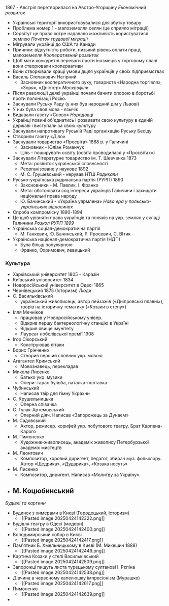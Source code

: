 1867 - Австрія перетворилася на Австро-Угорщину
*Економічний розвиток*
- Українські території використовувалися для збутку товару
- Проблема номер 1 - малоземелля селян (це сприяло міграції)
- Сервітут це право котре надавало можливість користуватися землею
*Початок трудової міграції*
- Мігрували українці до США та Канади
- Причини: відсутність роботи, низький рівень оплати праці, малоземелля
*Кооперативний розвиток*
 - Щоб мати конкуретні переваги проти інозмеців у торговому плані вони створювали коопераативи
 - Вони створювали кращі умови дщля українців у своїх підприємствах
 - Василь Степанович Нагірний
	 - Засновник кооператичного руху, товариств «Народна торгівля», «Зоря», «Дністер»
*Москвофіли*
- Після революції деякі українці почали бачити опорою в боротьбі проти полонізації Росію.
- Заснували Руську Раду (у них був народний дім у Львові)
- У них була своя мова - язычіє
- Видавали газету «Слово»
*Народовці*
- Українці повині об'єднатись і розвивати свою культуру в єдиній державі і виступали за свою культуру
- Заснували напротивагу Руській Раді органіхацію Руську Бесіду
- Створили газету «Діло»
- Заснували товариство «Просвіта» 1868 р. у Галичині
	- Засновник - Юліан Романчук
	- Ціль - поширувати освіту (освіта проводилася у «Просвітах»)
- Заснували Літературне товариство ім. Т. Шевченка 1873
	- Мета: розвиток української словесності
	- Реорганізоване у наукове 1892
	- М. С. Грушевський - керував НТШ
*Радикали*
- Русько-українська радикальна партія (РУРП) 1890
	- Заксновники - М. Павлик, І. Франко
	- Мета: обстоювати соц інтереси українців Галичини і захищати національні права народу
	- Ю. Бачинський - «Україна уярмлена»
*Нова ера у польсько-українських відносинах*
- Спроба компромісну 1890-1894
- Це щоб урівняти права українців та поляків на укр. землях у складі Галичини
*Розкол РУРП 1899*
- Українська соціал-демократична партія
	- М. Ганкевич, Ю. Бачинський, Р. Яросевич, С. ВІтик
- Українська націонал-демократична партія (НДП)
	- Була більш популярною 
	- Франко, Охримович, левицький
### Культура
- Харківський університет 1805 - Каразін
- Київський університет 1834
- Новоросійський університет в Одесі 1865 
- Чернівецький 1875 (Історизм)
*Люди*
- С. Васильківський
	- український живописець, автор пейзажів («Дніпровські плавні»), творів на історичну тематику («Козаки в степу»)
- Ілля Мечніков
	- працював у Новоросійському універ.
	- Відкрив першу бактереологічну станцію в Україні
	- Відкрив явище імунітету
	- Лауреат нобелівської премії 1908
- Ігор Сікорський
	- Конструював літаки
- Борис Грінченко
	- Створив перший словник укр. мовою
- Агагантел Кримський
	- Мовознавець, перекладав 
- Микола Лисенко
	- Батько укр. музики
	- Опери: тарас бульба, наталка-полтавка
- Чубинський
	- Написав твір для гімну Украхни
- С. Крушельницька
	- Оперна співачка
- С. Гулак-Артемовський
	- Оперний діяч. Написав «Запорожець за Дунаєм»
- М. Садовський
	- Актор, режисер. корифей укр. побутового театру. Брат Карпена-Карого
- М. Пимоненко
	- Художник-живописець, академік живопису Петербурзької академіх мистецтв
- М. Леонтович
	- Композитор, хоровий диригент, педагог, збирач муз. фольклору.  Автор «Щедрика», «Дударика», «Козака несуть»
- М. Лисенко
	- Композитор, диригент. Написав «Молитву за Україну».
- М. Коцюбинський
	- 
*Будівлі та картини*
- Будинок з химерами в Києві (Городецький, історизм)
	- ![[Pasted image 20250424142322.png]]
- Будівля театру в Одесі (модерн)
	- ![[Pasted image 20250424142400.png]]
- Володимирський собор в Києві
	- ![[Pasted image 20250424142417.png]]
- Пам'ятник Б. Хмельницькому в Києві (М. Микешин 1888)
	- ![[Pasted image 20250424142449.png]]
- Картина Козаки у степі Васильківський
	- ![[Pasted image 20250424142509.png]]
- Запорожці пишуть листа турецькому султанові І. Рєпіна
	- ![[Pasted image 20250424142538.png]]
- Дівчина в червоному капелюшку імпресіонізм (Мурашко)
	- ![[Pasted image 20250424142617.png]]
- Пимоненко
	- ![[Pasted image 20250424142639.png]]
- 